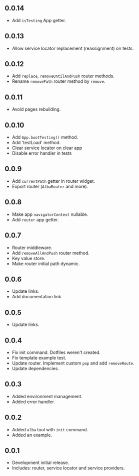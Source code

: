 ## 0.0.14

* Add `isTesting` App getter.

## 0.0.13

* Allow service locator replacement (reassignment) on tests.

## 0.0.12

* Add `replace`, `removeUntilAndPush` router methods.
* Rename `removePath` router method by `remove`.

## 0.0.11

* Avoid pages rebuilding.

## 0.0.10

* Add `App.bootTesting()` method.
* Add 'testLoad' method.
* Clear service locator on clear app
* Disable error handler in tests

## 0.0.9

* Add `currentPath` getter in router widget.
* Export router (`AlbaRouter` and more).

## 0.0.8

* Make app `navigatorContext` nullable.
* Add `router` app getter. 

## 0.0.7

* Router middleware.
* Add `removeAllAndPush` router method.
* Key value store.
* Make router initial path dynamic.

## 0.0.6

* Update links.
* Add documentation link.

## 0.0.5

* Update links.

## 0.0.4

* Fix init command. Dotfiles weren't created.
* Fix template example test.
* Update router. Implement custom `pop` and add `removeRoute`.
* Update dependencies.

## 0.0.3

* Added environment management.
* Added error handler.

## 0.0.2

* Added `alba` tool with `init` command.
* Added an example.

## 0.0.1

* Development initial release.
* Includes: router, service locator and service providers.
